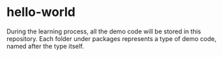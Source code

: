 # hello-world
During the learning process, all the demo code will be stored in this repository.
Each folder under packages represents a type of demo code, named after the type itself.
